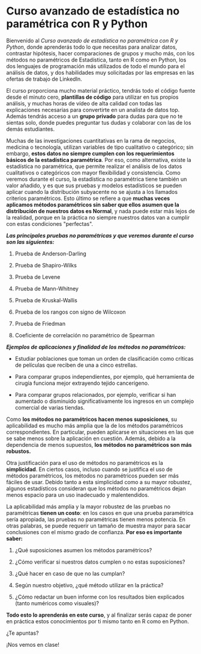 # Curso avanzado de estadística no paramétrica con R y Python

Bienvenido al _Curso avanzado de estadística no paramétrica con R y Python_, donde aprenderás todo lo que necesitas para analizar datos, contrastar hipótesis, hacer comparaciones de grupos y mucho más, con los métodos no paramétricos de Estadística, tanto en R como en Python, los dos lenguajes de programación más utilizados de todo el mundo para el análisis de datos, y dos habilidades muy solicitadas por las empresas en las ofertas de trabajo de LinkedIn. 

El curso proporciona mucho material práctico, tendrás todo el código fuente desde el minuto cero, **plantillas de código** para utilizar en tus propios análisis, y muchas horas de vídeo de alta calidad con todas las explicaciones necesarias para convertirte en un analista de datos top. Además tendrás acceso a un **grupo privado** para dudas para que no te sientas solo, donde puedes preguntar tus dudas y colaborar con las de los demás estudiantes. 

Muchas de las investigaciones cuantitativas en la rama de negocios, medicina o tecnología, utilizan variables de tipo cualitativo o categórico; sin embargo, **estos datos no siempre cumplen con los requerimientos básicos de la estadística paramétrica**. Por eso, como alternativa, existe la estadística no paramétrica, que permite realizar el análisis de los datos cualitativos o categóricos con mayor flexibilidad y consistencia. Como veremos durante el curso, la estadística no paramétrica tiene también un valor añadido, y es que sus pruebas y modelos estadísticos se pueden aplicar cuando la distribución subyacente no se ajusta a los llamados criterios paramétricos. Esto último se refiere a que **muchas veces aplicamos métodos paramétricos sin saber que ellos asumen que la distribución de nuestros datos es Normal**, y nada puede estar más lejos de la realidad, porque en la práctica no siempre nuestros datos van a cumplir con estas condiciones "perfectas".


_**Las principales pruebas no paramétricas y que veremos durante el curso son las siguientes:**_

1. Prueba de Anderson-Darling

2. Prueba de Shapiro-Wilks

3. Prueba de Levene

4. Prueba de Mann-Whitney

5. Prueba de Kruskal-Wallis

6. Prueba de los rangos con signo de Wilcoxon

7. Prueba de Friedman

8. Coeficiente de correlación no paramétrico de Spearman


_**Ejemplos de aplicaciones y finalidad de los métodos no paramétricos:**_

- Estudiar poblaciones que toman un orden de clasificación como críticas de películas que reciben de una a cinco estrellas.

- Para comparar grupos independientes, por ejemplo, qué herramienta de cirugía funciona mejor extrayendo tejido cancerígeno.

- Para comparar grupos relacionados, por ejemplo, verificar si han aumentado o disminuido significativamente los ingresos en un complejo comercial de varias tiendas.


Como **los métodos no paramétricos hacen menos suposiciones**, su aplicabilidad es mucho más amplia que la de los métodos paramétricos correspondientes. En particular, pueden aplicarse en situaciones en las que se sabe menos sobre la aplicación en cuestión. Además, debido a la dependencia de menos supuestos, **los métodos no paramétricos son más robustos.**

Otra justificación para el uso de métodos no paramétricos es la **simplicidad**. En ciertos casos, incluso cuando se justifica el uso de métodos paramétricos, los métodos no paramétricos pueden ser más fáciles de usar. Debido tanto a esta simplicidad como a su mayor robustez, algunos estadísticos consideran que los métodos no paramétricos dejan menos espacio para un uso inadecuado y malentendidos.

La aplicabilidad más amplia y la mayor robustez de las pruebas no paramétricas **tienen un costo**: en los casos en que una prueba paramétrica sería apropiada, las pruebas no paramétricas tienen menos potencia. En otras palabras, se puede requerir un tamaño de muestra mayor para sacar conclusiones con el mismo grado de confianza. **Por eso es importante saber:**

1. ¿Qué suposiciones asumen los métodos paramétricos?

2. ¿Cómo verificar si nuestros datos cumplen o no estas suposiciones?

3. ¿Qué hacer en caso de que no las cumplan?

4. Según nuestro objetivo, ¿qué método utilizar en la práctica?

5. ¿Cómo redactar un buen informe con los resultados bien explicados (tanto numéricos como visuales)?


**Todo esto lo aprenderás en este curso**, y al finalizar serás capaz de poner en práctica estos conocimientos por ti mismo tanto en R como en Python.

¿Te apuntas?

¡Nos vemos en clase!
